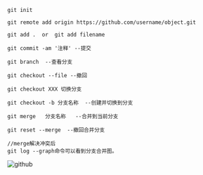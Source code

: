 
```
git init 

git remote add origin https://github.com/username/object.git

git add .  or  git add filename

git commit -am '注释' --提交

git branch  --查看分支

git checkout --file --撤回

git checkout XXX 切换分支

git checkout -b 分支名称  --创建并切换到分支

git merge   分支名称   --合并到当前分支

git reset --merge  --撤回合并分支

//merge解决冲突后 
git log --graph命令可以看到分支合并图。
```

 
  ![github](http://g.hiphotos.baidu.com/news/q%3D100/sign=70db9f70aa6eddc420e7b0fb09dab6a2/728da9773912b31bce7e7cbc8118367adab4e111.jpg "github")


  
 